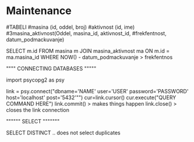 # Maintenance

   #TABELI
#masina (id, oddel, broj)
#aktivnost (id, ime)
#3masina_aktivnost(Oddel, masina_id, aktivnost_id, #frekfentnost, datum_podmackuvanje)

SELECT m.id
FROM masina m
JOIN masina_aktivnost ma
ON m.id = ma.masina_id
WHERE NOW() - datum_podmackuvanje > frekfentnos

"""" CONNECTING DATABASES """""

import psycopg2 as psy

link = psy.connect("dbname='NAME' user='USER' password='PASSWORD' host='localhost' post='5432'"")
cur=link.cursor()
cur.execute("QUERY COMMAND HERE")
link.commit() > makes things happen
link.close() > closes the link connection


"""""" SELECT """""""

SELECT DISTINCT .. does not select duplicates
